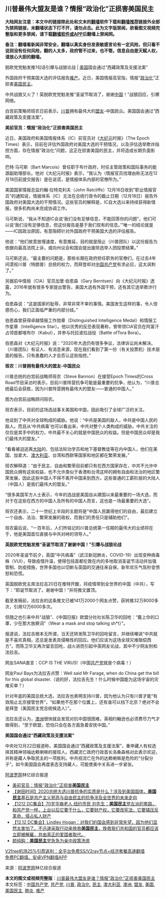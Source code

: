  <h2>川普最伟大盟友是谁？情报“政治化”正损害美国民主</h2> <p class="notice"><b>大陆网友注意：本文中的链接除此处和文末的<a href="https://github.com/bannedbook/fanqiang" >翻墙</a>软件下载和<a href="https://github.com/killgcd/justmysocks/blob/master/README.md">翻墙推荐</a>链接外全部为禁网链接，未翻墙状态下打不开，请勿点击。此为文字版禁闻，欲看图文视频完整版和更多禁闻，请下载<a href="https://github.com/bannedbook/fanqiang">翻墙软件或APP</a>后翻墙上禁闻网。</p><p>备注：翻墙看新闻非常安全，翻墙以真实身份发表敏感言论有一定风险，但只看不说则没有任何风险，翻的人太多，政府管不过来，也不管。信息自由是天赋人权，请放心大胆的翻墙。</b></p>  <div class="entry"> <p id="summary">脱欧党党魁发推1句话引爆与战狼论战 | <a href="https://www.bannedbook.org/bnews/tag/%e7%be%8e%e5%9b%bd/" class="st_tag internal_tag" rel="tag" title="标签 美国 下的日志">美国</a>国会通过“西藏政策及支援法案”</p> <p>外国政府干预美国大选的评估报告<a href="https://www.bannedbook.org/bnews/tag/%e9%9a%be%e4%ba%a7/" class="st_tag internal_tag" rel="tag" title="标签 难产 下的日志">难产</a>。近日，美国情报高官指，情报“<a href="https://www.bannedbook.org/bnews/tag/%E6%94%BF%E6%B2%BB%E5%8C%96/" class="st_tag internal_tag" rel="tag" title="标签 政治化 下的日志">政治化</a>”正损害<a href="https://www.bannedbook.org/bnews/tag/%e7%be%8e%e5%9b%bd%e6%b0%91%e4%b8%bb/" class="st_tag internal_tag" rel="tag" title="标签 美国民主 下的日志">美国民主</a>。</p> <p>中共战狼又火了！英脱欧党党魁发推“圣诞节取消了，谢谢<span class='wp_keywordlink_affiliate'><a href="https://www.bannedbook.org/" title="中国" target="_blank">中国</a></span>！”战狼回应，引爆网络。</p> <p>白宫前策略师班农日前表示，<a href="https://www.bannedbook.org/bnews/tag/%e5%b7%9d%e6%99%ae/" class="st_tag internal_tag" rel="tag" title="标签 川普 下的日志">川普</a>拥有最伟大的<a href="https://www.bannedbook.org/bnews/tag/%E7%9B%9F%E5%8F%8B/" class="st_tag internal_tag" rel="tag" title="标签 盟友 下的日志">盟友</a>-中国民众。美国国会通过“西藏政策及支援法案”。</p> <p><strong>美前官员：情报“政治化”正损害美国民主</strong></p> <p>近日，美国政府和美国情报体系（IC）前官员对《<span class='wp_keywordlink_affiliate'><a href="http://www.epochtimes.com/" title="大纪元" target="_blank">大纪元</a></span>时报》（The Epoch Times）表示，目前在评估外国政府对美国大选的干预情况，以及评估选举欺诈指控方面，存在情报“政治化”问题，这正在损害美国的民主，并将造成长期负面影响。</p> <p>巴特‧马可斯（Bart Marcois）曾任职于布什政府，时任主管政策和国际事务的能源副助理部长。他对《大纪元时报》表示，“我认为（情报官员找理由称无法在12月18日前提交报告）是在说谎，是情报体系内部的官僚所为。”</p> <p>美国国家情报总监约翰‧拉特克利夫（John Ratcliffe）12月16日收到“职业情报官员”的通知说，情报体系（IC）无法在总统行政令的截止日期（12月18日）报告外国政府对美国大选的干预情况。这些官员的解释是，IC自大选以来持续获得新情报，很多机构尚未完成协调工作。</p> <p>马可斯说，“我从不知道IC会说‘我们没有足够信息，不能回答你的问题&#8221;。他们可以说‘我们没有足够信息，但这份报告是基于我们现有的信息。’”唯一的结论就是——IC因政治原因，有意阻碍针对外国政府干预美国大选的评估报告。</p>  <p>他说：“他们故意放慢速度，有意推延，目的就是阻止（川普团队）以这份报告为依据向最高法院上诉，或向州议会和国会提出废除选举人团投票结果。”</p> <p>马可斯还说，“最主要的问题是，那些长期在政府担任职务的官僚们，在过去4年间漠视川普（特朗普）总统的权力，而拜登却对<a href="https://www.bannedbook.org/bnews/tag/%e4%b8%ad%e5%9b%bd%e5%85%b1%e4%ba%a7%e5%85%9a/" class="st_tag internal_tag" rel="tag" title="标签 中国共产党 下的日志">中国共产党</a>有求必应，这太讽刺了。”</p> <p>另据前中情局（CIA）官员加里‧伯恩森（Gary Berntsen）向《大纪元时报》透露，2016年就有很多专家提出警告，美国大选有外国干预，还有其它选举欺诈行为。</p> <p>伯恩森说：“这是国家的耻辱，非常非常不幸的事情。美国发生这样的事，令人倍感伤心，我们正面临严重的内部分歧。”</p> <p>伯恩森曾获得卓越情报工作勋章（Distinguished Intelligence Medal）和情报工作星章（Intelligence Star）。他以优秀的反恐表现著称，曾带领CIA官员在阿富汗占领首都喀布尔（Kabul），并参与托拉波拉战役（Battle ofTora Bora）。</p> <p>伯恩森对《大纪元时报》说：“2020年大选仍有很多争议，法律诉讼尚未解决。（川普团队）有证人、有消息来源，现在我们看到了第一份（有关投票机）技术层面的报告。只有愚蠢的人才会否认这些指控。”</p> <p><strong>班农：川普拥有最伟大的盟友-中国民众</strong></p> <p>川普总统的白宫前战略师班农（Steve Bannon）在接受Epoch Times的Cross Road节目采访时表示，目前川普阵营抗争可能是最重要的抗争，他认为，“川普总统最后会获胜，因为川普阵营拥有最伟大的盟友——普通的中国人。”</p> <p>图为白宫前战略顾问班农。</p>  <p>班农表示，目前的这场选战事关美国和中国，因此吸引了全球广泛的关注。</p> <p>他谈到了中共对全球构成的威胁。他说：“中共是美国的敌人，中共是中国人民的敌人。而且从‘中共病毒’也可以看出来，中共对整个人类构成的威胁。中共关注的仅仅是其手中的权力，中共最不关心的就是中国民众的权益。但是中国民众却是我们最伟大的盟友。”</p> <p>“看看被迫逃离<span class='wp_keywordlink_affiliate'><a href="https://www.bannedbook.org/" title="大陆" target="_blank">大陆</a></span>的、包括法轮功学员和地下基督教徒等在内中国人，他们在美国、加拿大、<a href="https://www.bannedbook.org/bnews/tag/%e6%be%b3%e5%a4%a7%e5%88%a9%e4%ba%9a/" class="st_tag internal_tag" rel="tag" title="标签 澳大利亚 下的日志">澳大利亚</a>、台湾和西欧等国家和地区都在繁荣发展。”</p> <p>班农解释道：“由于民主、自由和繁荣目前都只有在西方国家存在，中共不允许中国民众拥有这些权益，也不允许类似于香港和台湾这样的拥有自由和法治的地区繁荣发展，因此这些中国人不得不离开中国来到西方。这些普通的工薪阶层的大陆人（中国人）是我们最伟大的盟友。”</p> <p>“很多美国军方人士表示，今年的选战是美国自从建国以来最重要的一场大选，而对于在这些在西方的中国人及所有的中国人而言，这也是一场最重要的大选”。</p> <p>班农还表示，二十一世纪上半段的主题将是“中国人民赢得他们的自由，最后建立一个自由、法治、繁荣发展的政权，而我们的责任只是辅助他们”。</p> <p>班农最后说，“一百年后，人们所铭记的川普总统第一任期的最伟大的业绩将在于，他是美国首位直接与中共对峙的领导人。”</p> <p><strong>英脱欧党党魁发推“圣诞节取消了谢谢中国！”引爆与战狼论战</strong></p> <p>2020年圣诞节前夕，英国“中共病毒”（武汉新冠肺炎，COVID-19）出现变种病毒株（VUI），导致疫情升温，使得包括首都伦敦在内的多地取消圣诞节活动并加强管制、防疫措施，世界多国也以切断与英国的交通往来自保，新年欢乐气氛秒变愤怒和恐慌。</p>  <p>英国脱欧党主席法拉吉20日在推特开酸，将疫情带到全世界的中国（中共），写下：“耶诞节取消了。谢谢中国！”并将推文置顶。</p> <p>截至发稿前，法拉吉的这条推文已被141万2000个网友点赞，获转推32万8000多次，引用12万6000多次。</p> <p>但随之也引来中共“战狼”、《中国日报》欧盟分社社长陈卫华的回呛：“戴上你的口罩，少在那大放厥词”（Wear a mask and stop talking sh*t）”。</p> <p>报道说，法拉吉根本无所谓，当天还转发陈卫华的回呛留言，并继续嘲讽“中共就是不喜欢真相，还总是发表具侵略性的回应。他们应该为这场全球灾难赔偿西方”。而陈卫华又再次留言回呛，战火进而引起中英网友论战，其中不少网友附和法拉吉。</p> <p>网友SANA直言：CCP IS THE VIRUS!（中国<a href="https://www.bannedbook.org/bnews/tag/%e5%85%b1%e4%ba%a7%e5%85%9a/" class="st_tag internal_tag" rel="tag" title="标签 共产党 下的日志">共产党</a>就是个病毒！）</p> <p>网友Paul Bays为法拉吉点赞：Well said Mr Farage, when do China get the bill for this global disaster.（说的好，法拉吉先生！什么时候中国能为这场宇宙的灾难买单？）</p> <p>针对年底的美国总统大选，法拉吉也表明支持川普，因为他认为只有川普才能“有效阻止北京接管世界”，“如果他不在那个位置上，还有谁可以挡下北京？绝对不会是拜登（美国民主党总统候选人）”。</p> <p>法拉吉还认为，<a href="https://www.bannedbook.org/bnews/tag/%e6%be%b3%e6%b4%b2/" class="st_tag internal_tag" rel="tag" title="标签 澳洲 下的日志">澳洲</a>很快就会发现对抗中国很困难，英相约翰逊也必须费尽力气才做得到，“至于欧盟，恐怕只会在各方面急着安抚中国。”</p> <p><strong>美国国会通过“西藏政策及支援法案”</strong></p>  <p>中央社12月22日报道称，美国国会通过“西藏政策及支援法案”，重申藏人有权选择其精神领袖达赖喇嘛的接班人。西藏流亡政府行政首长洛桑森格对此表示欢迎，并称是藏人争取民主的一项胜利。中共视流亡在外的达赖喇嘛是危险的“分裂分子”。如今美国国会再度表态支持藏人，可能使美中关系进一步紧张。</p> <p><span class='wp_keywordlink_affiliate'><a href="https://www.aboluowang.com/" title="阿波罗网" target="_blank">阿波罗网</a></span>林亿综合报道</p> <ul class='op-related-articles' title='相关阅读'> <li><a href='https://www.bannedbook.org/bnews/cbnews/20201223/1453152.html' target='_blank'>美前官员：情报“政治化”正损害<b>美国民主</b></a></li> <li><a href='https://www.bannedbook.org/bnews/bannedvideo/20201219/1451019.html' target='_blank'>【谢田时间】2020总统大选川普抗争的实质是什么？涉及到美国国体，<b>美国民主</b>基石是共产主义邪恶与自由民主的抗争涉及全世界的未来走向</a></li> <li><a href='https://www.bannedbook.org/bnews/bannedvideo/20201217/1449646.html' target='_blank'>【1212 DC集会】70岁华裔老人 纽约市民 刘先生：<b>美国民主</b>党左派的套路，和共产党一样，上台以后它要干什么，它要财产权，它要改宪法，它要镇压反革命，侵占私人财产</a></li> <li><a href='https://www.bannedbook.org/bnews/bannedvideo/20201214/1447203.html' target='_blank'>【12.12 DC集会】Lindley Hogan：对我们的国会感到非常失望，因为他们显然太害怕了。不迅速采取行动来挽救<b>美国民主</b>，挽救我们共和国的官员都应该立即被解雇，并由真正的爱国者取代。</a></li> <li><a href='https://www.bannedbook.org/bnews/baitai/20201119/1433327.html' target='_blank'>颜纯鈎：<b>美国民主</b>党急急为亲中政策洗底</a></li> </ul> <p class="texttj"> <a href="https://github.com/bannedbook/fanqiang/wiki/V2ray%E6%9C%BA%E5%9C%BA" target="_blank">V2free机场25%引荐返利：全平台免费SS/V2ray节点+经济套餐高速翻墙</a><br/> <a href="https://github.com/bannedbook/fanqiang/wiki/%E7%A6%81%E9%97%BB%E7%BD%91%E5%AE%89%E5%8D%93%E7%BF%BB%E5%A2%99%E6%96%B0%E9%97%BBAPP" target="_blank">免费PC翻墙、安卓VPN翻墙APP</a></p><p> 来源：<a href="https://www.aboluowang.com/2020/1223/1537344.html" target="_blank">阿波罗网</a>林亿综合报道 </p><a name='sharetosocial'></a>       <div><b>本文的图文或视频完整版</b>：<a href='https://www.bannedbook.org/bnews/topimagenews/20201223/1453578.html'>川普最伟大盟友是谁？情报“政治化”正损害美国民主</a></div>  </div><!--END ENTRY--> <div class="postfooter"> <div>本文标签：<a href="https://www.bannedbook.org/bnews/tag/%e4%b8%ad%e5%9b%bd%e5%85%b1%e4%ba%a7%e5%85%9a/" rel="tag">中国共产党</a>, <a href="https://www.bannedbook.org/bnews/tag/%e5%85%b1%e4%ba%a7%e5%85%9a/" rel="tag">共产党</a>, <a href="https://www.bannedbook.org/bnews/tag/%e5%b7%9d%e6%99%ae/" rel="tag">川普</a>, <a href="https://www.bannedbook.org/bnews/tag/%E6%94%BF%E6%B2%BB%E5%8C%96/" rel="tag">政治化</a>, <a href="https://www.bannedbook.org/bnews/tag/%e6%b0%91%e4%b8%bb/" rel="tag">民主</a>, <a href="https://www.bannedbook.org/bnews/tag/%e6%be%b3%e5%a4%a7%e5%88%a9%e4%ba%9a/" rel="tag">澳大利亚</a>, <a href="https://www.bannedbook.org/bnews/tag/%e6%be%b3%e6%b4%b2/" rel="tag">澳洲</a>, <a href="https://www.bannedbook.org/bnews/tag/%E7%9B%9F%E5%8F%8B/" rel="tag">盟友</a>, <a href="https://www.bannedbook.org/bnews/tag/%e7%be%8e%e5%9b%bd/" rel="tag">美国</a>, <a href="https://www.bannedbook.org/bnews/tag/%e7%be%8e%e5%9b%bd%e6%b0%91%e4%b8%bb/" rel="tag">美国民主</a>, <a href="https://www.bannedbook.org/bnews/tag/%e8%82%ba%e7%82%8e/" rel="tag">肺炎</a>, <a href="https://www.bannedbook.org/bnews/tag/%e9%9a%be%e4%ba%a7/" rel="tag">难产</a></div>  </div><!--END POSTFOOTER--> 
